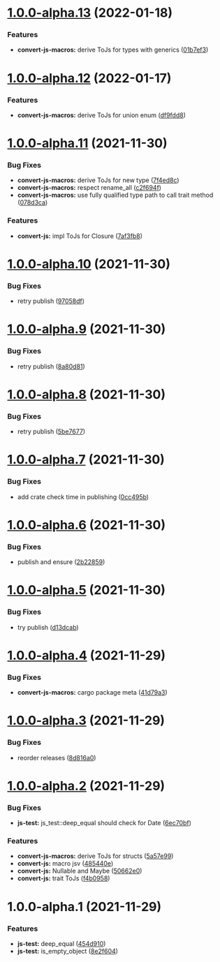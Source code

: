# [1.0.0-alpha.13](https://github.com/frender-rs/convert-js/compare/v1.0.0-alpha.12...v1.0.0-alpha.13) (2022-01-18)


### Features

* **convert-js-macros:** derive ToJs for types with generics ([01b7ef3](https://github.com/frender-rs/convert-js/commit/01b7ef312cc17c78e6a0ffa1de56b09d07ab3980))

# [1.0.0-alpha.12](https://github.com/frender-rs/convert-js/compare/v1.0.0-alpha.11...v1.0.0-alpha.12) (2022-01-17)


### Features

* **convert-js-macros:** derive ToJs for union enum ([df9fdd8](https://github.com/frender-rs/convert-js/commit/df9fdd89b84c90536c5c71d7cd0e2de944967bfe))

# [1.0.0-alpha.11](https://github.com/frender-rs/convert-js/compare/v1.0.0-alpha.10...v1.0.0-alpha.11) (2021-11-30)


### Bug Fixes

* **convert-js-macros:** derive ToJs for new type ([7f4ed8c](https://github.com/frender-rs/convert-js/commit/7f4ed8c00b6fc4287f11f81af9f83294950c1c26))
* **convert-js-macros:** respect rename_all ([c2f694f](https://github.com/frender-rs/convert-js/commit/c2f694f3dd48a43c60b81cce4a8e1941f207b8a1))
* **convert-js-macros:** use fully qualified type path to call trait method ([078d3ca](https://github.com/frender-rs/convert-js/commit/078d3ca0c86fee99fab6bb43c3646a4e0ed5cd7c))


### Features

* **convert-js:** impl ToJs for Closure ([7af3fb8](https://github.com/frender-rs/convert-js/commit/7af3fb8abec0e3c3f1640ed11a5a1bad97a05e98))

# [1.0.0-alpha.10](https://github.com/frender-rs/convert-js/compare/v1.0.0-alpha.9...v1.0.0-alpha.10) (2021-11-30)


### Bug Fixes

* retry publish ([97058df](https://github.com/frender-rs/convert-js/commit/97058df665e3c77f5de449c461acbc480b88ec6b))

# [1.0.0-alpha.9](https://github.com/frender-rs/convert-js/compare/v1.0.0-alpha.8...v1.0.0-alpha.9) (2021-11-30)


### Bug Fixes

* retry publish ([8a80d81](https://github.com/frender-rs/convert-js/commit/8a80d81bc61a744fae0835df770f5e0c09c32080))

# [1.0.0-alpha.8](https://github.com/frender-rs/convert-js/compare/v1.0.0-alpha.7...v1.0.0-alpha.8) (2021-11-30)


### Bug Fixes

* retry publish ([5be7677](https://github.com/frender-rs/convert-js/commit/5be767749a52e5c363b49a87454c0adcf77806c8))

# [1.0.0-alpha.7](https://github.com/frender-rs/convert-js/compare/v1.0.0-alpha.6...v1.0.0-alpha.7) (2021-11-30)


### Bug Fixes

* add crate check time in publishing ([0cc495b](https://github.com/frender-rs/convert-js/commit/0cc495b86eaab3ece22e087d075352ebcc050ed5))

# [1.0.0-alpha.6](https://github.com/frender-rs/convert-js/compare/v1.0.0-alpha.5...v1.0.0-alpha.6) (2021-11-30)


### Bug Fixes

* publish and ensure ([2b22859](https://github.com/frender-rs/convert-js/commit/2b22859b44233ad7799a21d8195e467685ca2429))

# [1.0.0-alpha.5](https://github.com/frender-rs/convert-js/compare/v1.0.0-alpha.4...v1.0.0-alpha.5) (2021-11-30)


### Bug Fixes

* try publish ([d13dcab](https://github.com/frender-rs/convert-js/commit/d13dcab51a62444937b1c6e17732ad3df468c1c9))

# [1.0.0-alpha.4](https://github.com/frender-rs/convert-js/compare/v1.0.0-alpha.3...v1.0.0-alpha.4) (2021-11-29)


### Bug Fixes

* **convert-js-macros:** cargo package meta ([41d79a3](https://github.com/frender-rs/convert-js/commit/41d79a32242a2207607eefe2c666ea7cfbcaaa72))

# [1.0.0-alpha.3](https://github.com/frender-rs/convert-js/compare/v1.0.0-alpha.2...v1.0.0-alpha.3) (2021-11-29)


### Bug Fixes

* reorder releases ([8d816a0](https://github.com/frender-rs/convert-js/commit/8d816a03b771e73ca6ffdc4652b5eadd2b0cdb40))

# [1.0.0-alpha.2](https://github.com/frender-rs/convert-js/compare/v1.0.0-alpha.1...v1.0.0-alpha.2) (2021-11-29)


### Bug Fixes

* **js-test:** js_test::deep_equal should check for Date ([6ec70bf](https://github.com/frender-rs/convert-js/commit/6ec70bf30e8f6750c2b01e09433479507960b602))


### Features

* **convert-js-macros:** derive ToJs for structs ([5a57e99](https://github.com/frender-rs/convert-js/commit/5a57e994297531a997caaa11149921c29d44159f))
* **convert-js:** macro jsv ([485440e](https://github.com/frender-rs/convert-js/commit/485440e3067b003e3321d8bb1d9bc155dc0a3403))
* **convert-js:** Nullable and Maybe ([50662e0](https://github.com/frender-rs/convert-js/commit/50662e04fa4fbee4454553d92ef3a19e45dc3ded))
* **convert-js:** trait ToJs ([f4b0958](https://github.com/frender-rs/convert-js/commit/f4b0958fac78d0410fb10ccc2dc02fb954f76375))

# 1.0.0-alpha.1 (2021-11-29)


### Features

* **js-test:** deep_equal ([454d910](https://github.com/frender-rs/convert-js/commit/454d91012d41872c816fa0137904a1dabff25971))
* **js-test:** is_empty_object ([8e2f604](https://github.com/frender-rs/convert-js/commit/8e2f604f98c99c608dc50c86dfdec04814fee202))
